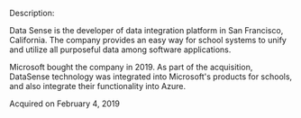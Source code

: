 Description:

Data Sense is the developer of data integration platform in San Francisco, California. The company provides an easy way for school systems to unify and utilize all purposeful data among software applications.

Microsoft bought the company in 2019. As part of the acquisition, DataSense technology  was integrated into Microsoft's products for schools, and also integrate their functionality into Azure. 

Acquired on February 4, 2019